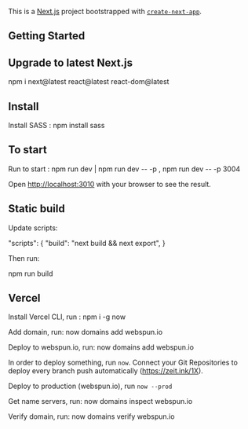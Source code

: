 This is a [Next.js](https://nextjs.org/) project bootstrapped with [`create-next-app`](https://github.com/zeit/next.js/tree/canary/packages/create-next-app).

## Getting Started

## Upgrade to latest Next.js
npm i next@latest react@latest react-dom@latest


## Install
Install SASS : npm install sass


## To start

Run to start : npm run dev | npm run dev -- -p <your port here>, npm run dev -- -p 3004

Open [http://localhost:3010](http://localhost:3010) with your browser to see the result.


## Static build

Update scripts:

"scripts": {
  "build": "next build && next export",
}

Then run:

npm run build


## Vercel
Install Vercel CLI, run : npm i -g now

Add domain, run: now domains add webspun.io

Deploy to webspun.io, run: now domains add webspun.io

In order to deploy something, run `now`.
Connect your Git Repositories to deploy every branch push automatically (https://zeit.ink/1X).


Deploy to production (webspun.io), run `now --prod`


Get name servers, run: now domains inspect webspun.io

Verify domain, run: now domains verify webspun.io
